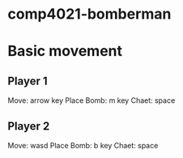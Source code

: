 # comp4021-bomberman
# Basic movement
## Player 1
Move: arrow key
Place Bomb: m key
Chaet: space

## Player 2
Move: wasd
Place Bomb: b key
Chaet: space